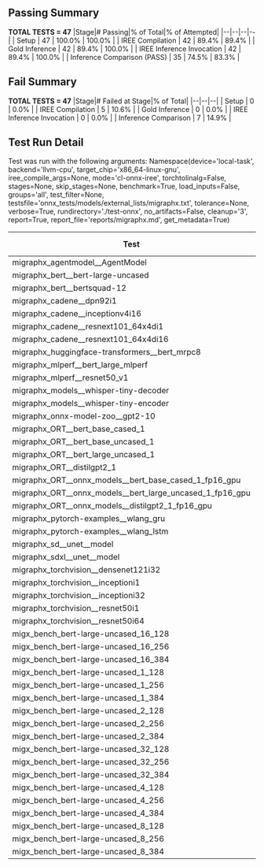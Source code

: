 ## Passing Summary

**TOTAL TESTS = 47**
|Stage|# Passing|% of Total|% of Attempted|
|--|--|--|--|
| Setup | 47 | 100.0% | 100.0% |
| IREE Compilation | 42 | 89.4% | 89.4% |
| Gold Inference | 42 | 89.4% | 100.0% |
| IREE Inference Invocation | 42 | 89.4% | 100.0% |
| Inference Comparison (PASS) | 35 | 74.5% | 83.3% |
## Fail Summary

**TOTAL TESTS = 47**
|Stage|# Failed at Stage|% of Total|
|--|--|--|
| Setup | 0 | 0.0% |
| IREE Compilation | 5 | 10.6% |
| Gold Inference | 0 | 0.0% |
| IREE Inference Invocation | 0 | 0.0% |
| Inference Comparison | 7 | 14.9% |
## Test Run Detail
Test was run with the following arguments:
Namespace(device='local-task', backend='llvm-cpu', target_chip='x86_64-linux-gnu', iree_compile_args=None, mode='cl-onnx-iree', torchtolinalg=False, stages=None, skip_stages=None, benchmark=True, load_inputs=False, groups='all', test_filter=None, testsfile='onnx_tests/models/external_lists/migraphx.txt', tolerance=None, verbose=True, rundirectory='./test-onnx', no_artifacts=False, cleanup='3', report=True, report_file='reports/migraphx.md', get_metadata=True)

| Test | Exit Status | Mean Benchmark Time (ms) | Notes |
|--|--|--|--|
| migraphx_agentmodel__AgentModel | compilation | None | |
| migraphx_bert__bert-large-uncased | PASS | 381.52967517574626 | |
| migraphx_bert__bertsquad-12 | compilation | None | |
| migraphx_cadene__dpn92i1 | PASS | 169.68165586392084 | |
| migraphx_cadene__inceptionv4i16 | PASS | 5685.881434629361 | |
| migraphx_cadene__resnext101_64x4di1 | PASS | 313.3411705493927 | |
| migraphx_cadene__resnext101_64x4di16 | PASS | 5075.374501446882 | |
| migraphx_huggingface-transformers__bert_mrpc8 | PASS | 402.87413199742633 | |
| migraphx_mlperf__bert_large_mlperf | Numerics | 446.8884964783986 | |
| migraphx_mlperf__resnet50_v1 | PASS | 97.83047499756019 | |
| migraphx_models__whisper-tiny-decoder | PASS | 30.857136014147077 | |
| migraphx_models__whisper-tiny-encoder | Numerics | 180.84898994614682 | |
| migraphx_onnx-model-zoo__gpt2-10 | compilation | None | |
| migraphx_ORT__bert_base_cased_1 | PASS | 102.4599816236231 | |
| migraphx_ORT__bert_base_uncased_1 | PASS | 97.34889084384554 | |
| migraphx_ORT__bert_large_uncased_1 | PASS | 286.3767432669798 | |
| migraphx_ORT__distilgpt2_1 | PASS | 32.42920069158941 | |
| migraphx_ORT__onnx_models__bert_base_cased_1_fp16_gpu | Numerics | 86.75198722630739 | |
| migraphx_ORT__onnx_models__bert_large_uncased_1_fp16_gpu | Numerics | 368.9528629183769 | |
| migraphx_ORT__onnx_models__distilgpt2_1_fp16_gpu | Numerics | 39.55461871292856 | |
| migraphx_pytorch-examples__wlang_gru | PASS | 75.4455058938927 | |
| migraphx_pytorch-examples__wlang_lstm | PASS | 41.43054841780195 | |
| migraphx_sd__unet__model | import_model | None | |
| migraphx_sdxl__unet__model | import_model | None | |
| migraphx_torchvision__densenet121i32 | PASS | 1497.0353121558826 | |
| migraphx_torchvision__inceptioni1 | PASS | 198.61329098542532 | |
| migraphx_torchvision__inceptioni32 | PASS | 5731.271805862586 | |
| migraphx_torchvision__resnet50i1 | PASS | 84.77828232571483 | |
| migraphx_torchvision__resnet50i64 | PASS | 5480.234038084745 | |
| migx_bench_bert-large-uncased_16_128 | PASS | 2604.086315880219 | |
| migx_bench_bert-large-uncased_16_256 | PASS | 4385.568694521983 | |
| migx_bench_bert-large-uncased_16_384 | Numerics | 5825.949841489394 | |
| migx_bench_bert-large-uncased_1_128 | PASS | 176.74913660933575 | |
| migx_bench_bert-large-uncased_1_256 | PASS | 278.53293096025783 | |
| migx_bench_bert-large-uncased_1_384 | PASS | 381.0063097625971 | |
| migx_bench_bert-large-uncased_2_128 | PASS | 379.0163993835449 | |
| migx_bench_bert-large-uncased_2_256 | PASS | 616.472332427899 | |
| migx_bench_bert-large-uncased_2_384 | PASS | 849.2529665430387 | |
| migx_bench_bert-large-uncased_32_128 | PASS | 5125.982792427142 | |
| migx_bench_bert-large-uncased_32_256 | PASS | 8013.210441917181 | |
| migx_bench_bert-large-uncased_32_384 | Numerics | 11334.727222720781 | |
| migx_bench_bert-large-uncased_4_128 | PASS | 718.4609634180864 | |
| migx_bench_bert-large-uncased_4_256 | PASS | 1097.0802493393421 | |
| migx_bench_bert-large-uncased_4_384 | PASS | 1512.3020137349765 | |
| migx_bench_bert-large-uncased_8_128 | PASS | 1332.6846087972322 | |
| migx_bench_bert-large-uncased_8_256 | PASS | 2181.5539350112276 | |
| migx_bench_bert-large-uncased_8_384 | PASS | 2987.683154642582 | |
